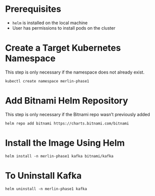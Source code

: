 

# Prerequisites

-   `helm` is installed on the local machine
-   User has permissions to install pods on the cluster


# Create a Target Kubernetes Namespace

This step is only necessary if the namespace does not already exist.

    kubectl create namespace merlin-phase1


# Add Bitnami Helm Repository

This step is only necessary if the Bitnami repo wasn&rsquo;t previously added

    helm repo add bitnami https://charts.bitnami.com/bitnami


# Install the Image Using Helm

    helm install -n merlin-phase1 kafka bitnami/kafka


# To Uninstall Kafka

    helm uninstall -n merlin-phase1 kafka

